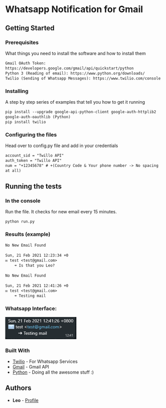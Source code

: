 # Whatsapp Notification for Gmail

## Getting Started

### Prerequisites

What things you need to install the software and how to install them

```
Gmail OAuth Token: https://developers.google.com/gmail/api/quickstart/python
Python 3 (Reading of email): https://www.python.org/downloads/
Twilio (Sending of Whatsapp Messages): https://www.twilio.com/console
```

### Installing

A step by step series of examples that tell you how to get it running

```
pip install --upgrade google-api-python-client google-auth-httplib2 google-auth-oauthlib (Python)
pip install twilio
```

### Configuring the files

Head over to config.py file and add in your credentials

```
account_sid = "Twillo API"
auth_token = "Twillo API"
num = "+12345678" # +(Country Code & Your phone number -> No spacing at all)
```

## Running the tests

### In the console

Run the file. It checks for new email every 15 minutes.

```
python run.py
```

### Results (example)

```
No New Email Found

Sun, 21 Feb 2021 12:23:34 +0
✉️ test <test@gmail.com>
	➜ Is that you Leo?

No New Email Found

Sun, 21 Feb 2021 12:41:26 +0
✉️ test <test@gmail.com>
	➜ Testing mail
```

### Whatsapp Interface:

![Result](testmail.PNG)

### Built With

- [Twilio](http://www.dropwizard.io/1.0.2/docs/) - For Whatsapp Services
- [Gmail](https://maven.apache.org/) - Gmail API
- [Python](https://rometools.github.io/rome/) - Doing all the awesome stuff :)

## Authors

- **Leo** - [Profile](https://github.com/leonlimwf)
